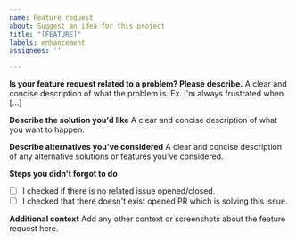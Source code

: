 ```yaml
---
name: Feature request
about: Suggest an idea for this project
title: "[FEATURE]"
labels: enhancement
assignees: ''

---
```


**Is your feature request related to a problem? Please describe.**
A clear and concise description of what the problem is. Ex. I'm always frustrated when [...]

**Describe the solution you'd like**
A clear and concise description of what you want to happen.

**Describe alternatives you've considered**
A clear and concise description of any alternative solutions or features you've considered.

**Steps you didn't forgot to do**

- [ ] I checked if there is no related issue opened/closed.
- [ ] I checked that there doesn't exist opened PR which is solving this issue.

**Additional context**
Add any other context or screenshots about the feature request here.
